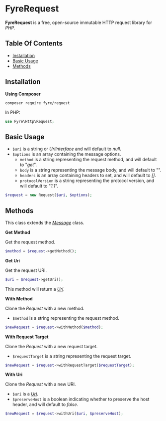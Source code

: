 # FyreRequest

**FyreRequest** is a free, open-source immutable HTTP request library for *PHP*.


## Table Of Contents
- [Installation](#installation)
- [Basic Usage](#basic-usage)
- [Methods](#methods)



## Installation

**Using Composer**

```
composer require fyre/request
```

In PHP:

```php
use Fyre\Http\Request;
```


## Basic Usage

- `$uri` is a string or *UriInterface* and will default to *null*.
- `$options` is an array containing the message options.
    - `method` is a string representing the request method, and will default to "*get*".
    - `body` is a string representing the message body, and will default to "".
    - `headers` is an array containing headers to set, and will default to *[]*.
    - `protocolVersion` is a string representing the protocol version, and will default to "*1.1*".

```php
$request = new Request($uri, $options);
```


## Methods

This class extends the [*Message*](https://github.com/elusivecodes/FyreMessage) class.

**Get Method**

Get the request method.

```php
$method = $request->getMethod();
```

**Get Uri**

Get the request URI.

```php
$uri = $request->getUri();
```

This method will return a [*Uri*](https://github.com/elusivecodes/FyreURI).

**With Method**

Clone the *Request* with a new method.

- `$method` is a string representing the request method.

```php
$newRequest = $request->withMethod($method);
```

**With Request Target**

Clone the *Request* with a new request target.

- `$requestTarget` is a string representing the request target.

```php
$newRequest = $request->withRequestTarget($requestTarget);
```

**With Uri**

Clone the *Request* with a new URI.

- `$uri` is a [*Uri*](https://github.com/elusivecodes/FyreURI).
- `$preserveHost` is a boolean indicating whether to preserve the host header, and will default to *false*.

```php
$newRequest = $request->withUri($uri, $preserveHost);
```